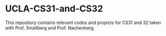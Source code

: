 # UCLA-CS31-and-CS32
This repository contains relevant codes and projects for CS31 and 32 taken with Prof. Smallberg and Prof. Nachenberg.
